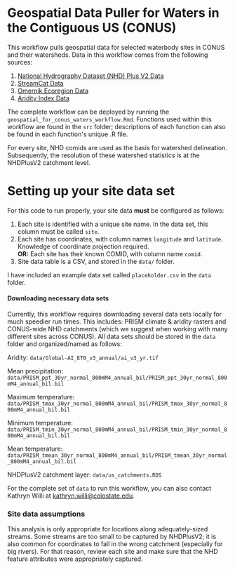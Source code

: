 # Geospatial Data Puller for Waters in the Contiguous US (CONUS)

This workflow pulls geospatial data for selected waterbody sites in CONUS and their watersheds. Data in this workflow comes from the following sources:

1)  [National Hydrography Dataset (NHD) Plus V2 Data](https://nhdplus.com/NHDPlus/NHDPlusV2_home.php)
2)  [StreamCat Data](https://www.epa.gov/national-aquatic-resource-surveys/streamcat-dataset)
3)  [Omernik Ecoregion Data](https://www.epa.gov/eco-research/level-iii-and-iv-ecoregions-continental-united-states)
4)  [Aridity Index Data](https://figshare.com/articles/dataset/Global_Aridity_Index_and_Potential_Evapotranspiration_ET0_Climate_Database_v2/7504448/6)

The complete workflow can be deployed by running the `geospatial_for_conus_waters_workflow.Rmd`. Functions used within this workflow are found in the `src` folder; descriptions of each function can also be found in each function's unique .R file. 

For every site, NHD comids are used as the basis for watershed delineation. Subsequently, the resolution of these watershed statistics is at the NHDPlusV2 catchment level. 

# Setting up your site data set

For this code to run properly, your site data **must** be configured as follows:

1)  Each site is identified with a unique site name. In the data set, this column must be called `site`.
2)  Each site has coordinates, with column names `longitude` and `latitude`. Knowledge of coordinate projection required.
    <br>
    **OR:** Each site has their known COMID, with column name `comid`.
4)  Site data table is a CSV, and stored in the `data/` folder.

I have included an example data set called `placeholder.csv` in the `data` folder.

#### Downloading necessary data sets

Currently, this workflow requires downloading several data sets locally for much speedier run times. This includes: PRISM climate & aridity rasters and CONUS-wide NHD catchments (which we suggest when working with many different sites across CONUS). All data sets should be stored in the `data` folder and organized/named as follows:

Aridity: `data/Global-AI_ET0_v3_annual/ai_v3_yr.tif`

Mean precipitation: ``` data/PRISM_ppt_30yr_normal_800mM4_annual_bil/PRISM_ppt_30yr_normal_800mM4_annual_bil.bil ```

Maximum temperature: ``` data/PRISM_tmax_30yr_normal_800mM4_annual_bil/PRISM_tmax_30yr_normal_800mM4_annual_bil.bil ```

Minimum temperature: ``` data/PRISM_tmin_30yr_normal_800mM4_annual_bil/PRISM_tmin_30yr_normal_800mM4_annual_bil.bil ```

Mean temperature: ``` data/PRISM_tmean_30yr_normal_800mM4_annual_bil/PRISM_tmean_30yr_normal_800mM4_annual_bil.bil ```

NHDPlusV2 catchment layer: `data/us_catchments.RDS`

For the complete set of `data` to run this workflow, you can also contact Kathryn Willi at [kathryn.willi\@colostate.edu](mailto:kathryn.willi@colostate.edu).

### Site data assumptions

This analysis is only appropriate for locations along adequately-sized streams. Some streams are too small to be captured by NHDPlusV2; it is also common for coordinates to fall in the wrong catchment (especially for big rivers). For that reason, review each site and make sure that the NHD feature attributes were appropriately captured.
